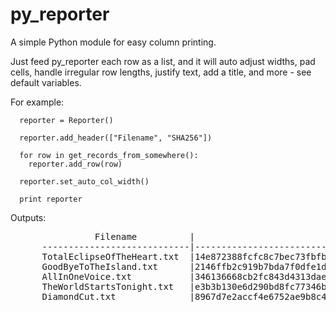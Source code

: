 py_reporter
===========

A simple Python module for easy column printing.

Just feed py_reporter each row as a list, and it will auto adjust widths, pad cells, handle irregular row lengths, justify text, add a title, and more - see default variables.

For example:

	  reporter = Reporter()
	  
	  reporter.add_header(["Filename", "SHA256"])
	  
	  for row in get_records_from_somewhere():
	    reporter.add_row(row)
	    
	  reporter.set_auto_col_width()
	  
	  print reporter
  
Outputs:
<pre>
	            Filename          |                              SHA256                              
	  ----------------------------|------------------------------------------------------------------
	  TotalEclipseOfTheHeart.txt  |14e872388fcfc8c7bec73fbfbf8d35999d09a925d02b3c51c78dae38e4e6781b  
	  GoodByeToTheIsland.txt      |2146ffb2c919b7bda7f0dfe1d9077e3ac45e1e238b215c201df59d79d78ee4a0  
	  AllInOneVoice.txt           |346136668cb2fc843d4313daeaeba49732e0ccdd8c3ee46694f7227c05ee9d0d  
	  TheWorldStartsTonight.txt   |e3b3b130e6d290bd8fc77346b310cb965c14b14a74e06bc5a94be63dc2652658  
	  DiamondCut.txt              |8967d7e2accf4e6752ae9b8c4ab58ce22aec26287f3225b91e63cba7bcf37d85
</pre>
